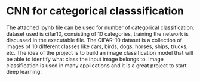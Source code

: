 # CNN for categorical classsification
The attached ipynb file can be used for number of categorical classification.
dataset used is cifar10, consisting of 10 categories, training the network is discussed in the executable file.
The CIFAR-10 dataset is a collection of images of 10 different classes like cars, birds, dogs, horses, ships, trucks, etc. The idea of the project is to build an image classification model that will be able to identify what class the input image belongs to. Image classification is used in many applications and it is a great project to start deep learning.
